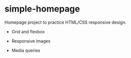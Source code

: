 # simple-homepage

Homepage project to practice HTML/CSS responsive design.

- Grid and flexbox

- Responsive images

- Media queries
